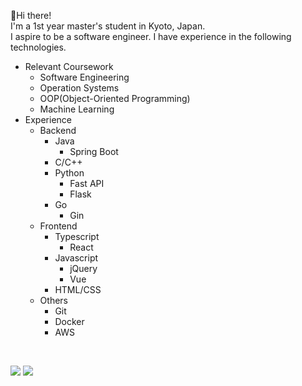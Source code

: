 :wave:Hi there!<br>
I'm a 1st year master's student in Kyoto, Japan.<br>
I aspire to be a software engineer.
I have experience in the following technologies.
- Relevant Coursework
  - Software Engineering
  - Operation Systems
  - OOP(Object-Oriented Programming)
  - Machine Learning
- Experience
  - Backend
    - Java
      - Spring Boot
    - C/C++
    - Python
      - Fast API
      - Flask
    - Go
      - Gin
  - Frontend
    - Typescript
      - React
    - Javascript
      - jQuery
      - Vue
    - HTML/CSS
  - Others
    - Git
    - Docker
    - AWS

<br>

<a href="https://github.com/anuraghazra/github-readme-stats"></a>
<div align="left">
  <img src="https://github-readme-stats.vercel.app/api?username=Konippi&count_private=true&theme=noctis_minimus" />
  <img src="https://github-readme-stats.vercel.app/api/top-langs/?username=Konippi&layout=compact&theme=noctis_minimus" />
</div>
